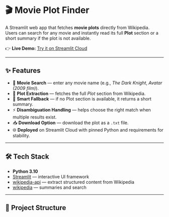 # 🎬 Movie Plot Finder

A Streamlit web app that fetches **movie plots** directly from Wikipedia.  
Users can search for any movie and instantly read its full **Plot** section or a short summary if the plot is not available.  

👉 **Live Demo:** [Try it on Streamlit Cloud](YOUR-STREAMLIT-LINK-HERE)  

---

## ✨ Features
- 🔎 **Movie Search** — enter any movie name (e.g., *The Dark Knight*, *Avatar (2009 film)*).  
- 📖 **Plot Extraction** — fetches the full *Plot* section from Wikipedia.  
- 🔄 **Smart Fallback** — if no Plot section is available, it returns a short summary.  
- ⚡ **Disambiguation Handling** — helps choose the right match when multiple results exist.  
- 📥 **Download Option** — download the plot as a `.txt` file.  
- 🌐 **Deployed** on Streamlit Cloud with pinned Python and requirements for stability.  

---

## 🛠️ Tech Stack
- **Python 3.10**  
- [Streamlit](https://streamlit.io/) — interactive UI framework  
- [wikipedia-api](https://pypi.org/project/wikipedia-api/) — extract structured content from Wikipedia  
- [wikipedia](https://pypi.org/project/wikipedia/) — summaries and search  

---

## 📂 Project Structure
